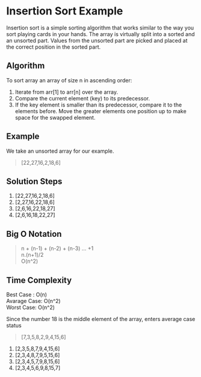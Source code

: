 # Insertion Sort Example

Insertion sort is a simple sorting algorithm that works similar to the way you sort playing cards in your hands. The array is virtually split into a sorted and an unsorted part. Values from the unsorted part are picked and placed at the correct position in the sorted part.

## Algorithm

To sort array an array of size n in ascending order:

1. Iterate from arr[1] to arr[n] over the array.
2. Compare the current element (key) to its predecessor.
3. If the key element is smaller than its predecessor, compare it to the elements before. Move the greater elements one position up to make space for the swapped element.

## Example

We take an unsorted array for our example.

> [22,27,16,2,18,6]

## Solution Steps

1. [22,27,16,2,18,6]
2. [2,27,16,22,18,6]
3. [2,6,16,22,18,27]
4. [2,6,16,18,22,27]

## Big O Notation

> n + (n-1) + (n-2) + (n-3) ... +1\
> n.(n+1)/2\
> O(n^2)

## Time Complexity

Best Case : O(n)\
Avarage Case: O(n^2)\
Worst Case: O(n^2)

Since the number 18 is the middle element of the array,
enters average case status

> [7,3,5,8,2,9,4,15,6]

1. [2,3,5,8,7,9,4,15,6]
2. [2,3,4,8,7,9,5,15,6]
3. [2,3,4,5,7,9,8,15,6]
4. [2,3,4,5,6,9,8,15,7]
